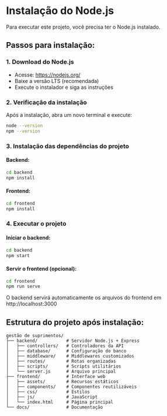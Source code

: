 # Instalação do Node.js

Para executar este projeto, você precisa ter o Node.js instalado.

## Passos para instalação:

### 1. Download do Node.js
- Acesse: https://nodejs.org/
- Baixe a versão LTS (recomendada)
- Execute o instalador e siga as instruções

### 2. Verificação da instalação
Após a instalação, abra um novo terminal e execute:
```bash
node --version
npm --version
```

### 3. Instalação das dependências do projeto

#### Backend:
```bash
cd backend
npm install
```

#### Frontend:
```bash
cd frontend
npm install
```

### 4. Executar o projeto

#### Iniciar o backend:
```bash
cd backend
npm start
```

#### Servir o frontend (opcional):
```bash
cd frontend
npm run serve
```

O backend servirá automaticamente os arquivos do frontend em http://localhost:3000

## Estrutura do projeto após instalação:

```
gestão de suprimentos/
├── backend/           # Servidor Node.js + Express
│   ├── controllers/   # Controladores da API
│   ├── database/      # Configuração do banco
│   ├── middleware/    # Middlewares customizados
│   ├── routes/        # Rotas organizadas
│   ├── scripts/       # Scripts utilitários
│   └── server.js      # Arquivo principal
├── frontend/          # Interface web
│   ├── assets/        # Recursos estáticos
│   ├── components/    # Componentes reutilizáveis
│   ├── css/           # Estilos
│   ├── js/            # JavaScript
│   └── index.html     # Página principal
└── docs/              # Documentação
```